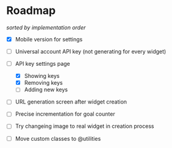 # Roadmap
*sorted by implementation order*
- [X] Mobile version for settings

- [ ] Universal account API key (not generating for every widget)
- [ ] API key settings page
    - [X] Showing keys
    - [X] Removing keys
    - [ ] Adding new keys
- [ ] URL generation screen after widget creation

- [ ] Precise incrementation for goal counter
- [ ] Try changeing image to real widget in creation process
- [ ] Move custom classes to @utilities 